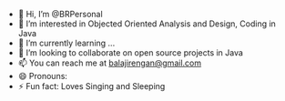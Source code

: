 - 👋 Hi, I’m @BRPersonal
- 👀 I’m interested in Objected Oriented Analysis and Design, Coding in Java
- 🌱 I’m currently learning ...
- 💞️ I’m looking to collaborate on open source projects in Java
- 📫 You can reach me at balajirengan@gmail.com
- 😄 Pronouns: 
- ⚡ Fun fact: Loves Singing and Sleeping

<!---
BRPersonal/BRPersonal is a ✨ special ✨ repository because its `README.md` (this file) appears on your GitHub profile.
You can click the Preview link to take a look at your changes.
--->

